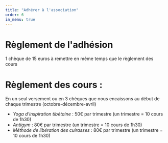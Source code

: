 ```yaml
---
title: "Adhérer à l'association"
order: 6
in_menu: true
---
```

# Règlement de l'adhésion 

   
1 chèque de 15 euros à remettre en même temps que le règlement des cours


# Règlement des cours  : 

En un seul versement ou en 3 chèques que nous encaissons au début de chaque trimestre (octobre-décembre-avril) 

- *Yoga d’inspiration tibétaine* : 50€ par trimestre (un trimestre = 10 cours de 1h30) 
- *Antigym* : 80€ par trimestre (un trimestre = 10 cours de 1h30) 
- *Méthode de libération des cuirasses* : 80€ par trimestre (un trimestre = 10 cours de 1h30) 